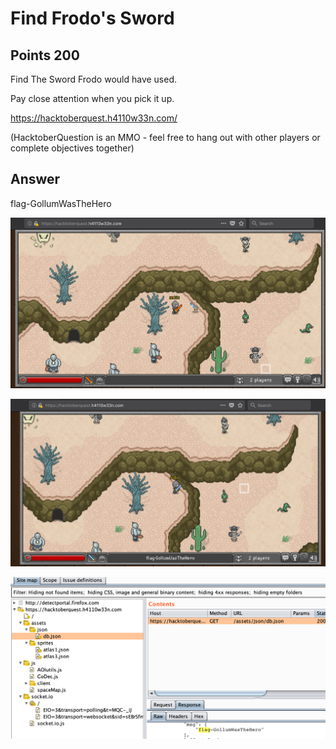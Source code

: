 # Find Frodo's Sword

## Points 200

Find The Sword Frodo would have used.

Pay close attention when you pick it up.

https://hacktoberquest.h4110w33n.com/

(HacktoberQuestion is an MMO - feel free to hang out with other players or complete objectives together)

## Answer

flag-GollumWasTheHero

![](200_find_frodos_sword_game.png)

![](200_find_frodos_sword_flag.png)

![](200_find_frodos_sword_json.png)